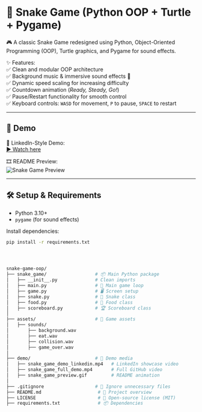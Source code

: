 # 🐍 Snake Game (Python OOP + Turtle + Pygame)

🎮 A classic Snake Game redesigned using Python, Object-Oriented Programming (OOP), Turtle graphics, and Pygame for sound effects.  

✨ Features:  
✅ Clean and modular OOP architecture  
✅ Background music & immersive sound effects 🎵  
✅ Dynamic speed scaling for increasing difficulty  
✅ Countdown animation (*Ready, Steady, Go!*)  
✅ Pause/Restart functionality for smooth control  
✅ Keyboard controls: `WASD` for movement, `P` to pause, `SPACE` to restart  

---

## 🚀 **Demo**
🎥 LinkedIn-Style Demo:  
[▶ Watch here](demo/snake_game_demo_linkedin.mp4)

🎞️ README Preview:  
![Snake Game Preview](demo/snake_game_preview.gif)

---

## 🛠️ **Setup & Requirements**
- Python 3.10+
- `pygame` (for sound effects)

Install dependencies:
```bash
pip install -r requirements.txt




snake-game-oop/
├── snake_game/                  # 📦 Main Python package
│   ├── __init__.py              # Clean imports
│   ├── main.py                  # 🚀 Main game loop
│   ├── game.py                  # 🖥️ Screen setup
│   ├── snake.py                 # 🐍 Snake class
│   ├── food.py                  # 🥕 Food class
│   ├── scoreboard.py            # 🏆 Scoreboard class
│
├── assets/                      # 🎨 Game assets
│   ├── sounds/
│       ├── background.wav
│       ├── eat.wav
│       ├── collision.wav
│       ├── game_over.wav
│
├── demo/                        # 🎥 Demo media
│   ├── snake_game_demo_linkedin.mp4   # LinkedIn showcase video
│   ├── snake_game_full_demo.mp4       # Full GitHub video
│   ├── snake_game_preview.gif         # README animation
│
├── .gitignore                   # 🚫 Ignore unnecessary files
├── README.md                     # 📖 Project overview
├── LICENSE                       # 📝 Open-source license (MIT)
├── requirements.txt              # 📦 Dependencies

